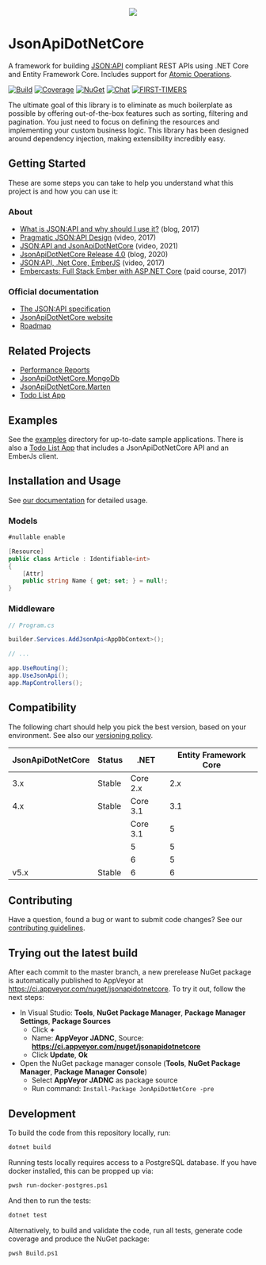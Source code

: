 <p align="center">
<img src ="https://raw.githubusercontent.com/json-api-dotnet/JsonApiDotNetCore/master/logo.png" />
</p>

# JsonApiDotNetCore
A framework for building [JSON:API](http://jsonapi.org/) compliant REST APIs using .NET Core and Entity Framework Core. Includes support for [Atomic Operations](https://jsonapi.org/ext/atomic/).

[![Build](https://ci.appveyor.com/api/projects/status/t8noo6rjtst51kga/branch/master?svg=true)](https://ci.appveyor.com/project/json-api-dotnet/jsonapidotnetcore/branch/master)
[![Coverage](https://codecov.io/gh/json-api-dotnet/JsonApiDotNetCore/branch/master/graph/badge.svg?token=pn036tWV8T)](https://codecov.io/gh/json-api-dotnet/JsonApiDotNetCore)
[![NuGet](https://img.shields.io/nuget/v/JsonApiDotNetCore.svg)](https://www.nuget.org/packages/JsonApiDotNetCore/)
[![Chat](https://badges.gitter.im/json-api-dotnet-core/Lobby.svg)](https://gitter.im/json-api-dotnet-core/Lobby?utm_source=badge&utm_medium=badge&utm_campaign=pr-badge&utm_content=badge)
[![FIRST-TIMERS](https://img.shields.io/badge/first--timers--only-friendly-blue.svg)](http://www.firsttimersonly.com/)

The ultimate goal of this library is to eliminate as much boilerplate as possible by offering out-of-the-box features such as sorting, filtering and pagination. You just need to focus on defining the resources and implementing your custom business logic. This library has been designed around dependency injection, making extensibility incredibly easy.

## Getting Started

These are some steps you can take to help you understand what this project is and how you can use it:

### About
- [What is JSON:API and why should I use it?](https://nordicapis.com/the-benefits-of-using-json-api/) (blog, 2017)
- [Pragmatic JSON:API Design](https://www.youtube.com/watch?v=3jBJOga4e2Y) (video, 2017)
- [JSON:API and JsonApiDotNetCore](https://www.youtube.com/watch?v=79Oq0HOxyeI) (video, 2021)
- [JsonApiDotNetCore Release 4.0](https://dev.to/wunki/getting-started-5dkl) (blog, 2020)
- [JSON:API, .Net Core, EmberJS](https://youtu.be/KAMuo6K7VcE) (video, 2017)
- [Embercasts: Full Stack Ember with ASP.NET Core](https://www.embercasts.com/course/full-stack-ember-with-dotnet/watch/whats-in-this-course-cs) (paid course, 2017)

### Official documentation
- [The JSON:API specification](https://jsonapi.org/format/1.1/)
- [JsonApiDotNetCore website](https://www.jsonapi.net/)
- [Roadmap](ROADMAP.md)

## Related Projects

- [Performance Reports](https://github.com/json-api-dotnet/PerformanceReports)
- [JsonApiDotNetCore.MongoDb](https://github.com/json-api-dotnet/JsonApiDotNetCore.MongoDb)
- [JsonApiDotNetCore.Marten](https://github.com/wayne-o/JsonApiDotNetCore.Marten)
- [Todo List App](https://github.com/json-api-dotnet/TodoListExample)

## Examples

See the [examples](https://github.com/json-api-dotnet/JsonApiDotNetCore/tree/master/src/Examples) directory for up-to-date sample applications. There is also a [Todo List App](https://github.com/json-api-dotnet/TodoListExample) that includes a JsonApiDotNetCore API and an EmberJs client.

## Installation and Usage

See [our documentation](https://www.jsonapi.net/) for detailed usage.

### Models

```c#
#nullable enable

[Resource]
public class Article : Identifiable<int>
{
    [Attr]
    public string Name { get; set; } = null!;
}
```

### Middleware

```c#
// Program.cs

builder.Services.AddJsonApi<AppDbContext>();

// ...

app.UseRouting();
app.UseJsonApi();
app.MapControllers();
```

## Compatibility

The following chart should help you pick the best version, based on your environment.
See also our [versioning policy](./VERSIONING_POLICY.md).

| JsonApiDotNetCore | Status      | .NET     | Entity Framework Core |
| ----------------- | ----------- | -------- | --------------------- |
| 3.x               | Stable      | Core 2.x | 2.x                   |
| 4.x               | Stable      | Core 3.1 | 3.1                   |
|                   |             | Core 3.1 | 5                     |
|                   |             | 5        | 5                     |
|                   |             | 6        | 5                     |
| v5.x              | Stable      | 6        | 6                     |

## Contributing

Have a question, found a bug or want to submit code changes? See our [contributing guidelines](./.github/CONTRIBUTING.md).

## Trying out the latest build

After each commit to the master branch, a new prerelease NuGet package is automatically published to AppVeyor at https://ci.appveyor.com/nuget/jsonapidotnetcore. To try it out, follow the next steps:

* In Visual Studio: **Tools**, **NuGet Package Manager**, **Package Manager Settings**, **Package Sources**
    * Click **+**
    * Name: **AppVeyor JADNC**, Source: **https://ci.appveyor.com/nuget/jsonapidotnetcore**
    * Click **Update**, **Ok**
* Open the NuGet package manager console (**Tools**, **NuGet Package Manager**, **Package Manager Console**)
    * Select **AppVeyor JADNC** as package source
    * Run command: `Install-Package JonApiDotNetCore -pre`

## Development

To build the code from this repository locally, run:

```bash
dotnet build
```

Running tests locally requires access to a PostgreSQL database. If you have docker installed, this can be propped up via:

```bash
pwsh run-docker-postgres.ps1
```

And then to run the tests:

```bash
dotnet test
```

Alternatively, to build and validate the code, run all tests, generate code coverage and produce the NuGet package:

```bash
pwsh Build.ps1
```
